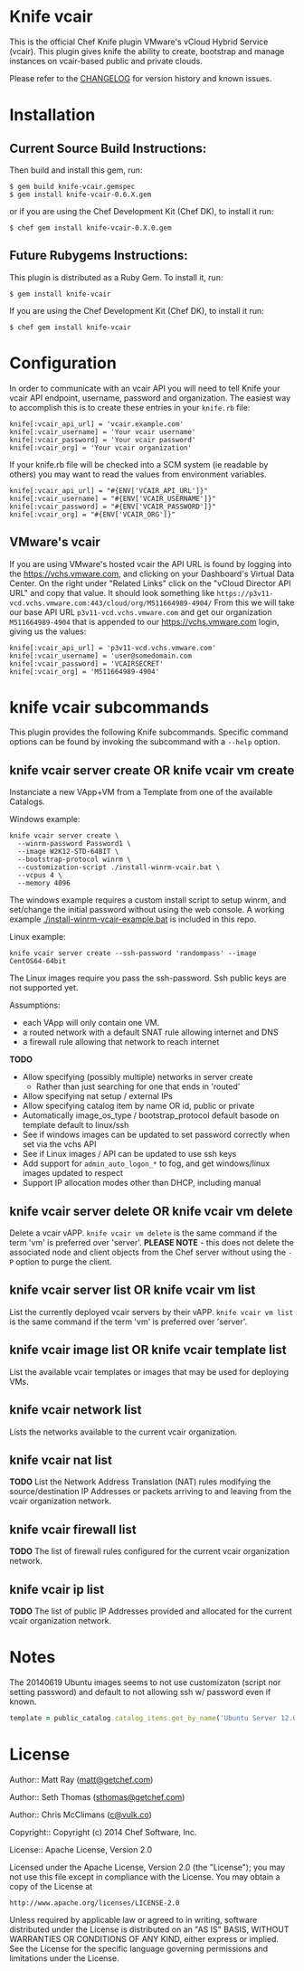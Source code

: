 Knife vcair
===============

This is the official Chef Knife plugin VMware's vCloud Hybrid Service (vcair). This plugin gives knife the ability to create, bootstrap and manage instances on vcair-based public and private clouds.

Please refer to the [CHANGELOG](CHANGELOG.md) for version history and known issues.

# Installation #

## Current Source Build Instructions: ##

Then build and install this gem, run:

    $ gem build knife-vcair.gemspec
    $ gem install knife-vcair-0.6.X.gem

or if you are using the Chef Development Kit (Chef DK), to install it run:

    $ chef gem install knife-vcair-0.X.0.gem

## Future Rubygems Instructions: ##

This plugin is distributed as a Ruby Gem. To install it, run:

    $ gem install knife-vcair

If you are using the Chef Development Kit (Chef DK), to install it run:

    $ chef gem install knife-vcair

# Configuration #

In order to communicate with an vcair API you will need to tell Knife
your vcair API endpoint, username, password and organization. The
easiest way to accomplish this is to create these entries in your
`knife.rb` file:

    knife[:vcair_api_url] = 'vcair.example.com'
    knife[:vcair_username] = 'Your vcair username'
    knife[:vcair_password] = 'Your vcair password'
    knife[:vcair_org] = 'Your vcair organization'

If your knife.rb file will be checked into a SCM system (ie readable
by others) you may want to read the values from environment variables.

    knife[:vcair_api_url] = "#{ENV['VCAIR_API_URL']}"
    knife[:vcair_username] = "#{ENV['VCAIR_USERNAME']}"
    knife[:vcair_password] = "#{ENV['VCAIR_PASSWORD']}"
    knife[:vcair_org] = "#{ENV['VCAIR_ORG']}"

## VMware's vcair ##

If you are using VMware's hosted vcair the API URL is found by logging
into the https://vchs.vmware.com, and clicking on your Dashboard's
Virtual Data Center. On the right under "Related Links" click on the
"vCloud Director API URL" and copy that value. It should look
something like
`https://p3v11-vcd.vchs.vmware.com:443/cloud/org/M511664989-4904/`
From this we will take our base API URL `p3v11-vcd.vchs.vmware.com`
and get our organization `M511664989-4904` that is appended to our
https://vchs.vmware.com login, giving us the values:

    knife[:vcair_api_url] = 'p3v11-vcd.vchs.vmware.com'
    knife[:vcair_username] = 'user@somedomain.com
    knife[:vcair_password] = 'VCAIRSECRET'
    knife[:vcair_org] = 'M511664989-4904'

# knife vcair subcommands #

This plugin provides the following Knife subcommands. Specific command
options can be found by invoking the subcommand with a `--help`
option.

## knife vcair server create OR knife vcair vm create ##

Instanciate a new VApp+VM from a Template from one of the available Catalogs.

Windows example:
```
knife vcair server create \
  --winrm-password Password1 \
  --image W2K12-STD-64BIT \
  --bootstrap-protocol winrm \
  --customization-script ./install-winrm-vcair.bat \
  --vcpus 4 \
  --memory 4096
```

The windows example requires a custom install script to setup winrm,
and set/change the initial password without using the web console.  A
working example
[./install-winrm-vcair-example.bat](https://github.com/vulk/knife-vcair/blob/server-create/install-winrm-vcair-example.bat)
is included in this repo.


Linux example:
```
knife vcair server create --ssh-password 'randompass' --image CentOS64-64bit
```

The Linux images require you pass the ssh-password. Ssh public keys
are not supported yet.

Assumptions:
 * each VApp will only contain one VM.
 * a routed network with a default SNAT rule allowing internet and DNS
 * a firewall rule allowing that network to reach internet

**TODO**
 * Allow specifying (possibly multiple) networks in server create
   - Rather than just searching for one that ends in 'routed'
 * Allow specifying nat setup / external IPs
 * Allow specifying catalog item by name OR id, public or private
 * Automatically image_os_type / bootstrap_protocol default basode on template default to linux/ssh
 * See if windows images can be updated to set password correctly when set via the vchs API
 * See if Linux images / API can be updated to use ssh keys
 * Add support for `admin_auto_logon_*` to fog, and get windows/linux images updated to respect
 * Support IP allocation modes other than DHCP, including manual

## knife vcair server delete OR knife vcair vm delete ##

Delete a vcair vAPP. `knife vcair vm delete` is the same command if
the term 'vm' is preferred over 'server'. **PLEASE NOTE** - this does
not delete the associated node and client objects from the Chef server
without using the `-P` option to purge the client.

## knife vcair server list OR knife vcair vm list ##

List the currently deployed vcair servers by their vAPP. `knife vcair vm list` is the same command if the term 'vm' is preferred over 'server'.

## knife vcair image list OR knife vcair template list ##

List the available vcair templates or images that may be used for deploying VMs.

## knife vcair network list ##

Lists the networks available to the current vcair organization.

## knife vcair nat list ##

**TODO** List the Network Address Translation (NAT) rules modifying the source/destination IP Addresses or packets arriving to and leaving from the vcair organization network.

## knife vcair firewall list ##

**TODO** The list of firewall rules configured for the current vcair organization network.

## knife vcair ip list ##

**TODO** The list of public IP Addresses provided and allocated for the current vcair organization network.


# Notes #

The 20140619 Ubuntu images seems to not use customizaton (script nor setting password) and default to not allowing ssh w/ password even if known.

```ruby
template = public_catalog.catalog_items.get_by_name('Ubuntu Server 12.04 LTS (amd64 20140619)'
```


# License #

Author:: Matt Ray (<matt@getchef.com>)

Author:: Seth Thomas (<sthomas@getchef.com>)

Author:: Chris McClimans (<c@vulk.co>)

Copyright:: Copyright (c) 2014 Chef Software, Inc.

License:: Apache License, Version 2.0

Licensed under the Apache License, Version 2.0 (the "License");
you may not use this file except in compliance with the License.
You may obtain a copy of the License at

    http://www.apache.org/licenses/LICENSE-2.0

Unless required by applicable law or agreed to in writing, software
distributed under the License is distributed on an "AS IS" BASIS,
WITHOUT WARRANTIES OR CONDITIONS OF ANY KIND, either express or implied.
See the License for the specific language governing permissions and
limitations under the License.
